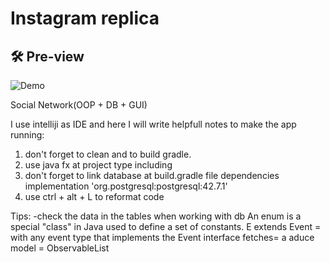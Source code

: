 # Instagram replica


## 🛠️ Pre-view
![Demo](demo.png)



Social Network(OOP + DB + GUI)


I use intelliji as IDE and here I will write helpfull notes to make the app running:
1. don't forget to clean and to build gradle.
2. use java fx at project type including
3. don't forget to link database at build.gradle file dependencies implementation 'org.postgresql:postgresql:42.7.1'
4. use ctrl + alt + L to reformat code


Tips:
-check the data in the tables when working with db
An enum is a special "class" in Java used to define a set of constants.
E extends Event = with any event type that implements the Event interface
fetches= a aduce
model = ObservableList

